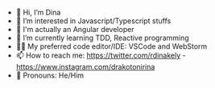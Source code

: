- 👋 Hi, I’m Dina
- 👀 I’m interested in Javascript/Typescript stuffs
- 💼 I'm actually an Angular developer
- 🌱 I’m currently learning TDD, Reactive programming
- 👨‍💻 My preferred code editor/IDE: VSCode and WebStorm
- 📫 How to reach me: https://twitter.com/rdinakely - https://www.instagram.com/drakotonirina
- 🧑 Pronouns: He/Him

<!---
rdinakely/rdinakely is a ✨ special ✨ repository because its `README.md` (this file) appears on your GitHub profile.
You can click the Preview link to take a look at your changes.
--->
